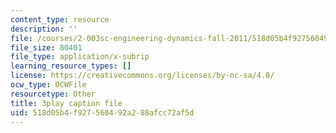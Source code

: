 ```yaml
---
content_type: resource
description: ''
file: /courses/2-003sc-engineering-dynamics-fall-2011/518d05b4f927560492a288afcc72af5d_1xJJu5p3dD0.vtt
file_size: 80401
file_type: application/x-subrip
learning_resource_types: []
license: https://creativecommons.org/licenses/by-nc-sa/4.0/
ocw_type: OCWFile
resourcetype: Other
title: 3play caption file
uid: 518d05b4-f927-5604-92a2-88afcc72af5d
---
```

